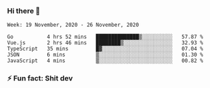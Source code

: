 ### Hi there 👋
<!--START_SECTION:waka-->
```text
Week: 19 November, 2020 - 26 November, 2020

Go           4 hrs 52 mins   ██████████████▒░░░░░░░░░░   57.87 % 
Vue.js       2 hrs 46 mins   ████████▒░░░░░░░░░░░░░░░░   32.93 % 
TypeScript   35 mins         █▓░░░░░░░░░░░░░░░░░░░░░░░   07.04 % 
JSON         6 mins          ▒░░░░░░░░░░░░░░░░░░░░░░░░   01.30 % 
JavaScript   4 mins          ▒░░░░░░░░░░░░░░░░░░░░░░░░   00.82 % 
```
<!--END_SECTION:waka-->
<!--
**TG4LAaron/TG4LAaron** is a ✨ _special_ ✨ repository because its `README.md` (this file) appears on your GitHub profile.

Here are some ideas to get you started:

- 🔭 I’m currently working on ...
- 🌱 I’m currently learning ...
- 👯 I’m looking to collaborate on ...
- 🤔 I’m looking for help with ...
- 💬 Ask me about ...
- 📫 How to reach me: ...
- 😄 Pronouns: ...
- ⚡ Fun fact: ...
-->
### ⚡ Fun fact: Shit dev
